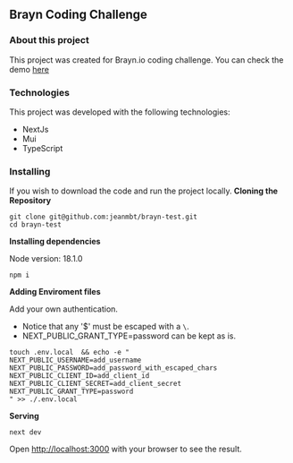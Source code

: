 ## Brayn Coding Challenge

### About this project

This project was created for Brayn.io coding challenge.
You can check the demo [here](https://brayn-test-ky9ta3eax-jeanmbt.vercel.app/)

### Technologies

This project was developed with the following technologies:

- NextJs
- Mui
- TypeScript


### Installing

If you wish to download the code and run the project locally.
**Cloning the Repository**

```
git clone git@github.com:jeanmbt/brayn-test.git
cd brayn-test
```

**Installing dependencies**

Node version: 18.1.0

```
npm i
```

**Adding Enviroment files**

Add your own authentication.
- Notice that any '$' must be escaped with a `\`.
- NEXT_PUBLIC_GRANT_TYPE=password can be kept as is.


```
touch .env.local  && echo -e "
NEXT_PUBLIC_USERNAME=add_username
NEXT_PUBLIC_PASSWORD=add_password_with_escaped_chars
NEXT_PUBLIC_CLIENT_ID=add_client_id
NEXT_PUBLIC_CLIENT_SECRET=add_client_secret
NEXT_PUBLIC_GRANT_TYPE=password
" >> ./.env.local
```


**Serving**
 
```
next dev
```

Open [http://localhost:3000](http://localhost:3000) with your browser to see the result.

